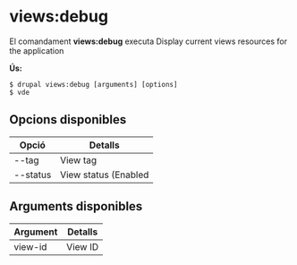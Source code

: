 # views:debug
El comandament **views:debug** executa Display current views resources for the application

**Ús:**
```
$ drupal views:debug [arguments] [options] 
$ vde  
```

## Opcions disponibles
Opció | Detalls
-------|-------------
--tag | View tag
--status | View status (Enabled|Disabled)

## Arguments disponibles
Argument | Detalls
---------|-------------
view-id | View ID
